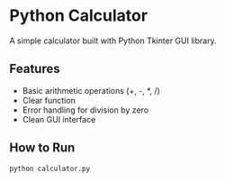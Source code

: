 # Python Calculator

A simple calculator built with Python Tkinter GUI library.

## Features
- Basic arithmetic operations (+, -, *, /)
- Clear function
- Error handling for division by zero
- Clean GUI interface

## How to Run
```bash
python calculator.py
